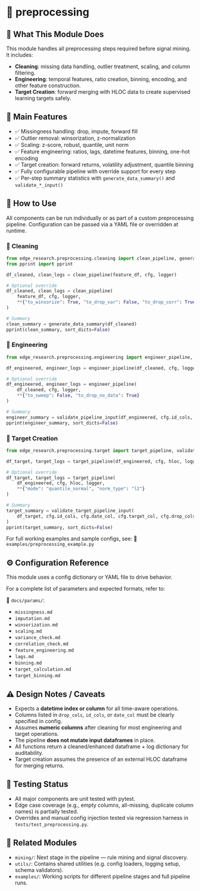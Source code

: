 # 📂 preprocessing

## 🧠 What This Module Does

This module handles all preprocessing steps required before signal mining. It includes:
- **Cleaning**: missing data handling, outlier treatment, scaling, and column filtering.
- **Engineering**: temporal features, ratio creation, binning, encoding, and other feature construction.
- **Target Creation**: forward merging with HLOC data to create supervised learning targets safely.

## 🧰 Main Features

- ✅ Missingness handling: drop, impute, forward fill
- ✅ Outlier removal: winsorization, z-normalization
- ✅ Scaling: z-score, robust, quantile, unit norm
- ✅ Feature engineering: ratios, lags, datetime features, binning, one-hot encoding
- ✅ Target creation: forward returns, volatility adjustment, quantile binning
- ✅ Fully configurable pipeline with override support for every step
- ✅ Per-step summary statistics with `generate_data_summary()` and `validate_*_input()`

## 🚀 How to Use

All components can be run individually or as part of a custom preprocessing pipeline. Configuration can be passed via a YAML file or overridden at runtime.

### 🔹 Cleaning
```python
from edge_research.preprocessing.cleaning import clean_pipeline, generate_data_summary
from pprint import pprint

df_cleaned, clean_logs = clean_pipeline(feature_df, cfg, logger)

# Optional override
df_cleaned, clean_logs = clean_pipeline(
    feature_df, cfg, logger,
    **{"to_winsorize": True, "to_drop_var": False, "to_drop_corr": True}
)

# Summary
clean_summary = generate_data_summary(df_cleaned)
pprint(clean_summary, sort_dicts=False)
```

### 🔹 Engineering
```python
from edge_research.preprocessing.engineering import engineer_pipeline, validate_pipeline_input

df_engineered, engineer_logs = engineer_pipeline(df_cleaned, cfg, logger)

# Optional override
df_engineered, engineer_logs = engineer_pipeline(
    df_cleaned, cfg, logger,
    **{"to_sweep": False, "to_drop_no_data": True}
)

# Summary
engineer_summary = validate_pipeline_input(df_engineered, cfg.id_cols, cfg.date_col, cfg.drop_cols)
pprint(engineer_summary, sort_dicts=False)
```

### 🔹 Target Creation
```python
from edge_research.preprocessing.target import target_pipeline, validate_target_pipeline_input

df_target, target_logs = target_pipeline(df_engineered, cfg, hloc, logger)

# Optional override
df_target, target_logs = target_pipeline(
    df_engineered, cfg, hloc, logger,
    **{"mode": "quantile_normal", "norm_type": "l2"}
)

# Summary
target_summary = validate_target_pipeline_input(
    df_target, cfg.id_cols, cfg.date_col, cfg.target_col, cfg.drop_cols
)
pprint(target_summary, sort_dicts=False)
```

For full working examples and sample configs, see:
📄 `examples/preprocessing_example.py`

## ⚙️ Configuration Reference

This module uses a config dictionary or YAML file to drive behavior.

For a complete list of parameters and expected formats, refer to:

📘 `docs/params/`:

* `missingness.md`
* `imputation.md`
* `winsorization.md`
* `scaling.md`
* `variance_check.md`
* `correlation_check.md`
* `feature_engineering.md`
* `lags.md`
* `binning.md`
* `target_calculation.md`
* `target_binning.md`

## ⚠️ Design Notes / Caveats

* Expects a **datetime index or column** for all time-aware operations.
* Columns listed in `drop_cols`, `id_cols`, or `date_col` must be clearly specified in config.
* Assumes **numeric columns** after cleaning for most engineering and target operations.
* The pipeline **does not mutate input dataframes** in place.
* All functions return a cleaned/enhanced dataframe + log dictionary for auditability.
* Target creation assumes the presence of an external HLOC dataframe for merging returns.

## 🧪 Testing Status

* All major components are unit tested with pytest.
* Edge case coverage (e.g., empty columns, all-missing, duplicate column names) is partially tested.
* Overrides and manual config injection tested via regression harness in `tests/test_preprocessing.py`.

## 🔗 Related Modules

* `mining/`: Next stage in the pipeline — rule mining and signal discovery.
* `utils/`: Contains shared utilities (e.g. config loaders, logging setup, schema validators).
* `examples/`: Working scripts for different pipeline stages and full pipeline runs.
